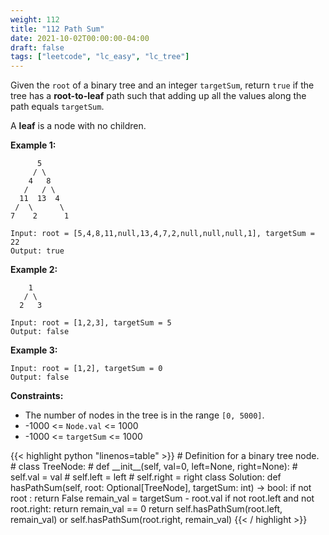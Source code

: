 ```yaml
---
weight: 112
title: "112 Path Sum"
date: 2021-10-02T00:00:00-04:00
draft: false
tags: ["leetcode", "lc_easy", "lc_tree"]
---
```


Given the `root` of a binary tree and an integer `targetSum`, return `true` if the tree has a **root-to-leaf** path such that adding up all the values along the path equals `targetSum`.

A **leaf** is a node with no children.

**Example 1:**
```
      5
     / \
    4   8
   /   / \
  11  13  4
 /  \      \
7    2      1

Input: root = [5,4,8,11,null,13,4,7,2,null,null,null,1], targetSum = 22
Output: true
```
**Example 2:**
```
    1
   / \
  2   3

Input: root = [1,2,3], targetSum = 5
Output: false
```
**Example 3:**
```
Input: root = [1,2], targetSum = 0
Output: false
```

**Constraints:**

- The number of nodes in the tree is in the range `[0, 5000]`.
- -1000 <= `Node.val` <= 1000
- -1000 <= `targetSum` <= 1000

<div class="tabs"></div>
<div class="tab-content">
<div id="python" class="lang">
{{< highlight python "linenos=table" >}}
# Definition for a binary tree node.
# class TreeNode:
#     def __init__(self, val=0, left=None, right=None):
#         self.val = val
#         self.left = left
#         self.right = right
class Solution:
    def hasPathSum(self, root: Optional[TreeNode], targetSum: int) -> bool:
        if not root :
            return False
        remain_val = targetSum - root.val
        if not root.left and not root.right:
            return remain_val == 0
        return self.hasPathSum(root.left, remain_val) or self.hasPathSum(root.right, remain_val)
{{< / highlight >}}
</div>
</div>
